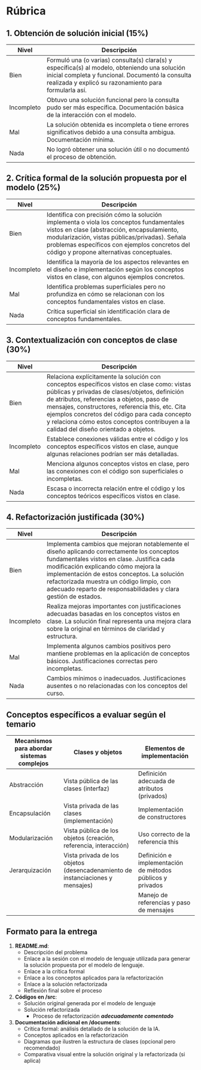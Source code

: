 # Rúbrica

## 1. Obtención de solución inicial (15%)

|Nivel|Descripción|
|-|-|
|Bien|Formuló una (o varias) consulta(s) clara(s) y específica(s) al modelo, obteniendo una solución inicial completa y funcional. Documentó la consulta realizada y explicó su razonamiento para formularla así.|13-15|
|Incompleto|Obtuvo una solución funcional pero la consulta pudo ser más específica. Documentación básica de la interacción con el modelo.|10-12|
|Mal|La solución obtenida es incompleta o tiene errores significativos debido a una consulta ambigua. Documentación mínima.|6-9|
|Nada|No logró obtener una solución útil o no documentó el proceso de obtención.|0-5|

## 2. Crítica formal de la solución propuesta por el modelo (25%)

|Nivel|Descripción|
|-|-|
|Bien|Identifica con precisión cómo la solución implementa o viola los conceptos fundamentales vistos en clase (abstracción, encapsulamiento, modularización, vistas públicas/privadas). Señala problemas específicos con ejemplos concretos del código y propone alternativas conceptuales.|21-25|
|Incompleto|Identifica la mayoría de los aspectos relevantes en el diseño e implementación según los conceptos vistos en clase, con algunos ejemplos concretos.|16-20|
|Mal|Identifica problemas superficiales pero no profundiza en cómo se relacionan con los conceptos fundamentales vistos en clase.|10-15|
|Nada|Crítica superficial sin identificación clara de conceptos fundamentales.|0-9|

## 3. Contextualización con conceptos de clase (30%)

|Nivel|Descripción|
|-|-|
|Bien|Relaciona explícitamente la solución con conceptos específicos vistos en clase como: vistas públicas y privadas de clases/objetos, definición de atributos, referencias a objetos, paso de mensajes, constructores, referencia this, etc. Cita ejemplos concretos del código para cada concepto y relaciona cómo estos conceptos contribuyen a la calidad del diseño orientado a objetos.|25-30|
|Incompleto|Establece conexiones válidas entre el código y los conceptos específicos vistos en clase, aunque algunas relaciones podrían ser más detalladas.|19-24|
|Mal|Menciona algunos conceptos vistos en clase, pero las conexiones con el código son superficiales o incompletas.|12-18|
|Nada|Escasa o incorrecta relación entre el código y los conceptos teóricos específicos vistos en clase.|0-11|

## 4. Refactorización justificada (30%)

|Nivel|Descripción|
|-|-|
|Bien|Implementa cambios que mejoran notablemente el diseño aplicando correctamente los conceptos fundamentales vistos en clase. Justifica cada modificación explicando cómo mejora la implementación de estos conceptos. La solución refactorizada muestra un código limpio, con adecuado reparto de responsabilidades y clara gestión de estados.|25-30|
|Incompleto|Realiza mejoras importantes con justificaciones adecuadas basadas en los conceptos vistos en clase. La solución final representa una mejora clara sobre la original en términos de claridad y estructura.|19-24|
|Mal|Implementa algunos cambios positivos pero mantiene problemas en la aplicación de conceptos básicos. Justificaciones correctas pero incompletas.|12-18|
|Nada|Cambios mínimos o inadecuados. Justificaciones ausentes o no relacionadas con los conceptos del curso.|0-11|

## Conceptos específicos a evaluar según el temario

|Mecanismos para abordar sistemas complejos|Clases y objetos|Elementos de implementación|
|-|-|-|
|Abstracción|Vista pública de las clases (interfaz)|Definición adecuada de atributos (privados)|
|Encapsulación|Vista privada de las clases (implementación)|Implementación de constructores|
|Modularización|Vista pública de los objetos (creación, referencia, interacción)|Uso correcto de la referencia this|
|Jerarquización|Vista privada de los objetos (desencadenamiento de instanciaciones y mensajes)|Definición e implementación de métodos públicos y privados|
|||Manejo de referencias y paso de mensajes|

## Formato para la entrega

1. **README.md**:
   - Descripción del problema
   - Enlace a la sesión con el modelo de lenguaje utilizada para generar la solución propuesta por el modelo de lenguaje.
   - Enlace a la crítica formal
   - Enlace a los conceptos aplicados para la refactorización
   - Enlace a la solución refactorizada
   - Reflexión final sobre el proceso
1. **Códigos en /src**:
   - Solución original generada por el modelo de lenguaje
   - Solución refactorizada
     - Proceso de refactorización ***adecuadamente comentado***
1. **Documentación adicional en /documents**:
   - Crítica formal: análisis detallado de la solución de la IA.
   - Conceptos aplicados en la refactorización
   - Diagramas que ilustren la estructura de clases (opcional pero recomendado)
   - Comparativa visual entre la solución original y la refactorizada (si aplica)
